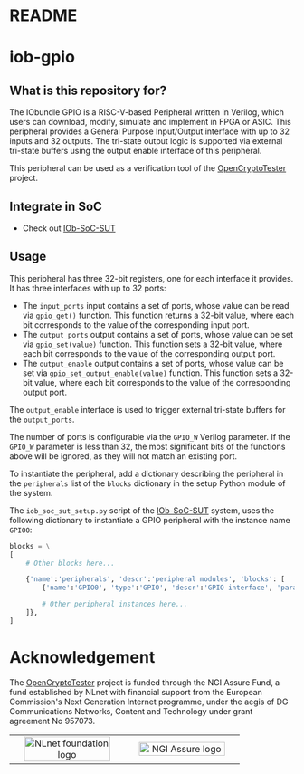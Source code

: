 # README #

# iob-gpio

## What is this repository for? ##

The IObundle GPIO is a RISC-V-based Peripheral written in Verilog, which users can download, modify, simulate and implement in FPGA or ASIC.
This peripheral provides a General Purpose Input/Output interface with up to 32 inputs and 32 outputs.
The tri-state output logic is supported via external tri-state buffers using the output enable interface of this peripheral.

This peripheral can be used as a verification tool of the [OpenCryptoTester](https://nlnet.nl/project/OpenCryptoTester#ack) project.

## Integrate in SoC ##

* Check out [IOb-SoC-SUT](https://github.com/IObundle/iob-soc-sut)

## Usage

This peripheral has three 32-bit registers, one for each interface it provides.
It has three interfaces with up to 32 ports:
- The `input_ports` input contains a set of ports, whose value can be read via `gpio_get()` function. This function returns a 32-bit value, where each bit corresponds to the value of the corresponding input port.
- The `output_ports` output contains a set of ports, whose value can be set via `gpio_set(value)` function. This function sets a 32-bit value, where each bit corresponds to the value of the corresponding output port. 
- The `output_enable` output contains a set of ports, whose value can be set via `gpio_set_output_enable(value)` function. This function sets a 32-bit value, where each bit corresponds to the value of the corresponding output port. 

The `output_enable` interface is used to trigger external tri-state buffers for the `output_ports`.

The number of ports is configurable via the `GPIO_W` Verilog parameter. If the `GPIO_W` parameter is less than 32, the most significant bits of the functions above will be ignored, as they will not match an existing port.


To instantiate the peripheral, add a dictionary describing the peripheral in the `peripherals` list of the `blocks` dictionary in the setup Python module of the system.

The `iob_soc_sut_setup.py` script of the [IOb-SoC-SUT](https://github.com/IObundle/iob-soc-sut) system, uses the following dictionary to instantiate a GPIO peripheral with the instance name `GPIO0`:
```Python
blocks = \
[
    # Other blocks here...

    {'name':'peripherals', 'descr':'peripheral modules', 'blocks': [
        {'name':'GPIO0', 'type':'GPIO', 'descr':'GPIO interface', 'params':{}},

        # Other peripheral instances here...
    ]},
]
```

# Acknowledgement
The [OpenCryptoTester](https://nlnet.nl/project/OpenCryptoTester#ack) project is funded through the NGI Assure Fund, a fund established by NLnet
with financial support from the European Commission's Next Generation Internet
programme, under the aegis of DG Communications Networks, Content and Technology
under grant agreement No 957073.

<table>
    <tr>
        <td align="center" width="50%"><img src="https://nlnet.nl/logo/banner.svg" alt="NLnet foundation logo" style="width:90%"></td>
        <td align="center"><img src="https://nlnet.nl/image/logos/NGIAssure_tag.svg" alt="NGI Assure logo" style="width:90%"></td>
    </tr>
</table>
